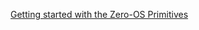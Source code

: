 [Getting started with the Zero-OS Primitives](https://raw.githubusercontent.com/threefoldfoundation/info_tech/master/docs/training/getting_started_with_zos_primitives.md ':include :type=markdown')
